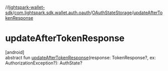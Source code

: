 //[lightspark-wallet-sdk](../../../index.md)/[com.lightspark.sdk.wallet.auth.oauth](../index.md)/[OAuthStateStorage](index.md)/[updateAfterTokenResponse](update-after-token-response.md)

# updateAfterTokenResponse

[android]\
abstract fun [updateAfterTokenResponse](update-after-token-response.md)(response: TokenResponse?, ex: AuthorizationException?): AuthState?
